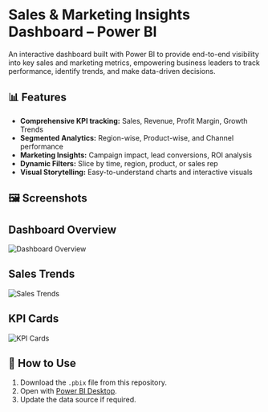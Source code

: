 # Sales & Marketing Insights Dashboard – Power BI

An interactive dashboard built with Power BI to provide end-to-end visibility into key sales and marketing metrics, empowering business leaders to track performance, identify trends, and make data-driven decisions.

## 📊 Features

- **Comprehensive KPI tracking:** Sales, Revenue, Profit Margin, Growth Trends
- **Segmented Analytics:** Region-wise, Product-wise, and Channel performance
- **Marketing Insights:** Campaign impact, lead conversions, ROI analysis
- **Dynamic Filters:** Slice by time, region, product, or sales rep
- **Visual Storytelling:** Easy-to-understand charts and interactive visuals

## 🖼️ Screenshots

## Dashboard Overview
![Dashboard Overview](https://github.com/user-attachments/assets/75374d6a-b116-4ef6-87b3-73164ddc3327)



## Sales Trends
![Sales Trends](https://github.com/user-attachments/assets/abeb5db4-a558-4a4e-8791-59074def3dc8)



## KPI Cards
![KPI Cards](https://github.com/user-attachments/assets/e34fba87-6fe3-4758-af28-1de7c92a921c)

## 🚀 How to Use

1. Download the `.pbix` file from this repository.
2. Open with [Power BI Desktop](https://powerbi.microsoft.com/desktop/).
3. Update the data source if required.

